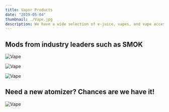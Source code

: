 ```yaml
---
title: Vapor Products
date: "2019-05-04"
thumbnail: ./Vape.jpg
description: We have a wide selection of e-juice, vapes, and vape accessories.
---
```


## Mods from industry leaders such as SMOK

<div class="kg-card kg-image-card kg-width-full">

![Vape](./mods.jpg)

</div>
<div class="kg-card kg-image-card kg-width-full">

![Vape](./mods_2.jpg)

</div>
<div class="kg-card kg-image-card kg-width-full">

![Vape](./mods_3.jpg)

</div>



## Need a new atomizer? Chances are we have it!
<div class="kg-card kg-image-card kg-width-half">

![Vape](./atomizers_2.jpg)

</div>